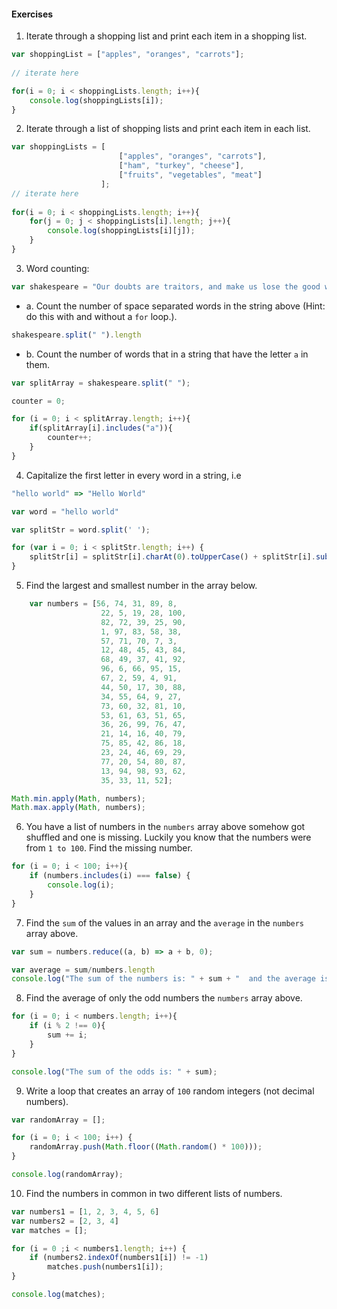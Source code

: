 #### Exercises


1) Iterate through a shopping list and print each item in a shopping list.

```js
var shoppingList = ["apples", "oranges", "carrots"];
	
// iterate here

for(i = 0; i < shoppingLists.length; i++){
    console.log(shoppingLists[i]);
}
```

2) Iterate through a list of shopping lists and print each item in each list.

```js
var shoppingLists = [
						["apples", "oranges", "carrots"],
						["ham", "turkey", "cheese"],
						["fruits", "vegetables", "meat"]
					];
// iterate here
	
for(i = 0; i < shoppingLists.length; i++){
    for(j = 0; j < shoppingLists[i].length; j++){
        console.log(shoppingLists[i][j]);
    }
}	
```


3) Word counting:

```js
var shakespeare = "Our doubts are traitors, and make us lose the good we oft might win, by fearing to attempt."
```
	
- a. Count the number of space separated words in the string above (Hint: do this with and without a `for` loop.).

```js
shakespeare.split(" ").length
```

- b. Count the number of words that in a string that have the letter `a` in them.

```js
var splitArray = shakespeare.split(" ");

counter = 0;

for (i = 0; i < splitArray.length; i++){
	if(splitArray[i].includes("a")){
		counter++;
	}
}
```


4) Capitalize the first letter in every word in a string, i.e
	
```js
"hello world" => "Hello World"	
```
```js
var word = "hello world"

var splitStr = word.split(' ');

for (var i = 0; i < splitStr.length; i++) {
    splitStr[i] = splitStr[i].charAt(0).toUpperCase() + splitStr[i].substring(1);     
}
```

5) Find the largest and smallest number in the array below.

```js
	var numbers = [56, 74, 31, 89, 8, 
					22, 5, 19, 28, 100,
					82, 72, 39, 25, 90, 
					1, 97, 83, 58, 38, 
					57, 71, 70, 7, 3, 
					12, 48, 45, 43, 84, 
					68, 49, 37, 41, 92, 
					96, 6, 66, 95, 15, 
					67, 2, 59, 4, 91, 
					44, 50, 17, 30, 88, 
					34, 55, 64, 9, 27, 
					73, 60, 32, 81, 10, 
					53, 61, 63, 51, 65, 
					36, 26, 99, 76, 47, 
					21, 14, 16, 40, 79, 
					75, 85, 42, 86, 18, 
					23, 24, 46, 69, 29, 
					77, 20, 54, 80, 87, 
					13, 94, 98, 93, 62, 
					35, 33, 11, 52];			
```

```js
Math.min.apply(Math, numbers);
Math.max.apply(Math, numbers);
```

6) You have a list of numbers in the `numbers` array above somehow got shuffled and one is missing. Luckily you know that the numbers were from `1 to 100`. Find the missing number. 

```js
for (i = 0; i < 100; i++){
	if (numbers.includes(i) === false) {
		console.log(i);
	}
}
```

7) Find the `sum` of the values in an array and the `average` in the `numbers` array above. 

```js
var sum = numbers.reduce((a, b) => a + b, 0);

var average = sum/numbers.length
console.log("The sum of the numbers is: " + sum + "  and the average is: " + average);
```

8) Find the average of only the odd numbers the `numbers` array above.

```js
for (i = 0; i < numbers.length; i++){
	if (i % 2 !== 0){
		sum += i;
	}
}

console.log("The sum of the odds is: " + sum);
```

9) Write a loop that creates an array of `100` random integers (not decimal numbers).

```js
var randomArray = [];

for (i = 0; i < 100; i++) {
	randomArray.push(Math.floor((Math.random() * 100)));
}

console.log(randomArray);
```

10) Find the numbers in common in two different lists of numbers.

```js
var numbers1 = [1, 2, 3, 4, 5, 6]
var numbers2 = [2, 3, 4]
var matches = [];

for (i = 0 ;i < numbers1.length; i++) {
    if (numbers2.indexOf(numbers1[i]) != -1)
        matches.push(numbers1[i]);
}

console.log(matches);
```